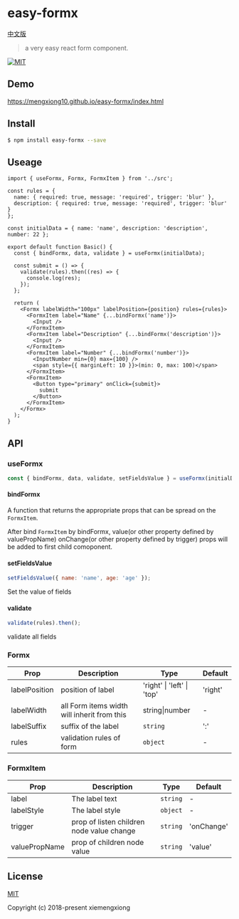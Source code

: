 # easy-formx

[中文版](https://github.com/mengxiong10/easy-formx/blob/master/README.zh-CN.md)

> a very easy react form component.

<a href="LICENSE">
  <img src="https://img.shields.io/badge/License-MIT-yellow.svg" alt="MIT">
</a>

## Demo

<https://mengxiong10.github.io/easy-formx/index.html>

## Install

```bash
$ npm install easy-formx --save
```

## Useage

```tsx
import { useFormx, Formx, FormxItem } from '../src';

const rules = {
  name: { required: true, message: 'required', trigger: 'blur' },
  description: { required: true, message: 'required', trigger: 'blur' }
};

const initialData = { name: 'name', description: 'description', number: 22 };

export default function Basic() {
  const { bindFormx, data, validate } = useFormx(initialData);

  const submit = () => {
    validate(rules).then((res) => {
      console.log(res);
    });
  };

  return (
    <Formx labelWidth="100px" labelPosition={position} rules={rules}>
      <FormxItem label="Name" {...bindFormx('name')}>
        <Input />
      </FormxItem>
      <FormxItem label="Description" {...bindFormx('description')}>
        <Input />
      </FormxItem>
      <FormxItem label="Number" {...bindFormx('number')}>
        <InputNumber min={0} max={100} />
        <span style={{ marginLeft: 10 }}>(min: 0, max: 100)</span>
      </FormxItem>
      <FormxItem>
        <Button type="primary" onClick={submit}>
          submit
        </Button>
      </FormxItem>
    </Formx>
  );
}
```

## API

### useFormx

```js
const { bindFormx, data, validate, setFieldsValue } = useFormx(initialData);
```

#### bindFormx

A function that returns the appropriate props that can be spread on the `FormxItem`.

After bind `FormxItem` by bindFormx, value(or other property defined by valuePropName) onChange(or other property defined by trigger) props will be added to first child comoponent.

#### setFieldsValue

```js
setFieldsValue({ name: 'name', age: 'age' });
```

Set the value of fields

#### validate

```js
validate(rules).then();
```

validate all fields

### Formx

<!-- prettier-ignore-start -->

| Prop          | Description       | Type                       | Default  |
| ------------- | ----------------- | -------------------------- | -------- |
| labelPosition | position of label | 'right' \| 'left' \| 'top' | 'right' |
| labelWidth    | all Form items width will inherit from this | string\|number | - |
| labelSuffix   | suffix of the label | `string` | ':' |
| rules         | validation rules of form | `object`| - |

<!-- prettier-ignore-end -->

### FormxItem

| Prop          | Description                               | Type     | Default    |
| ------------- | ----------------------------------------- | -------- | ---------- |
| label         | The label text                            | `string` | -          |
| labelStyle    | The label style                           | `object` | -          |
| trigger       | prop of listen children node value change | `string` | 'onChange' |
| valuePropName | prop of children node value               | `string` | 'value'    |

## License

[MIT](https://github.com/mengxiong10/easy-formx/blob/master/LICENSE)

Copyright (c) 2018-present xiemengxiong
